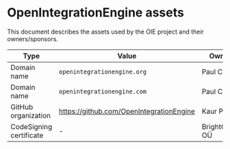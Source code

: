 # OpenIntegrationEngine assets

This document describes the assets used by the OIE project and their owners/sponsors.

| Type                    | Value                                    | Owner/Sponsor        |
|-------------------------|------------------------------------------|----------------------|
| Domain name             | `openintegrationengine.org`              | Paul Coyne           |
| Domain name             | `openintegrationengine.com`              | Paul Coyne           |
| GitHub organization     | https://github.com/OpenIntegrationEngine | Kaur Palang          |
| CodeSigning certificate | -                                        | BrightCodeCompany OÜ |


